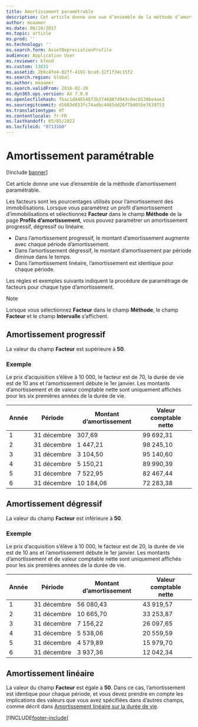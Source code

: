 ```yaml
---
title: Amortissement paramétrable
description: Cet article donne une vue d’ensemble de la méthode d’amortissement paramétrable.
author: moaamer
ms.date: 06/20/2017
ms.topic: article
ms.prod: ''
ms.technology: ''
ms.search.form: AssetDepreciationProfile
audience: Application User
ms.reviewer: kfend
ms.custom: 13831
ms.assetid: 2b6c4fe4-02ff-4191-bcad-32f1f34c15f2
ms.search.region: Global
ms.author: moaamer
ms.search.validFrom: 2016-02-28
ms.dyn365.ops.version: AX 7.0.0
ms.openlocfilehash: fbac1d84654673b3746887d943c0ecb530be4ae3
ms.sourcegitcommit: d1683d033fc74adbc4465dd26f7b0055e7639753
ms.translationtype: HT
ms.contentlocale: fr-FR
ms.lasthandoff: 05/05/2022
ms.locfileid: "8713160"
---
```

# <a name="factor-depreciation"></a>Amortissement paramétrable

[!include [banner](../includes/banner.md)]

Cet article donne une vue d’ensemble de la méthode d’amortissement paramétrable.

Les facteurs sont les pourcentages utilisés pour l’amortissement des immobilisations. Lorsque vous paramétrez un profil d’amortissement d’immobilisations et sélectionnez **Facteur** dans le champ **Méthode** de la page **Profils d’amortissement**, vous pouvez paramétrer un amortissement progressif, dégressif ou linéaire.

-   Dans l’amortissement progressif, le montant d’amortissement augmente avec chaque période d’amortissement.
-   Dans l’amortissement dégressif, le montant d’amortissement par période diminue dans le temps.
-   Dans l’amortissement linéaire, l’amortissement est identique pour chaque période.

Les règles et exemples suivants indiquent la procédure de paramétrage de facteurs pour chaque type d’amortissement. 

> [!NOTE] 
> Lorsque vous sélectionnez **Facteur** dans le champ **Méthode**, le champ **Facteur** et le champ **Intervalle** s’affichent.

## <a name="progressive-depreciation"></a>Amortissement progressif
La valeur du champ **Facteur** est supérieure à **50**.

### <a name="example"></a>Exemple

Le prix d’acquisition s’élève à 10 000, le facteur est de 70, la durée de vie est de 10 ans et l’amortissement débute le 1er janvier. Les montants d’amortissement et de valeur comptable nette sont uniquement affichés pour les six premières années de la durée de vie.

| Année | Période      | Montant d’amortissement | Valeur comptable nette |
|------|-------------|---------------------|-----------------------|
| 1    | 31 décembre | 307,69              | 99 692,31             |
| 2    | 31 décembre | 1 447,21            | 98 245,10             |
| 3    | 31 décembre | 3 104,50            | 95 140,60             |
| 4    | 31 décembre | 5 150,21            | 89 990,39             |
| 5    | 31 décembre | 7 522,95            | 82 467,44             |
| 6    | 31 décembre | 10 184,06           | 72 283,38             |

## <a name="digressive-depreciation"></a>Amortissement dégressif
La valeur du champ **Facteur** est inférieure à **50**.

### <a name="example"></a>Exemple

Le prix d’acquisition s’élève à 10 000, le facteur est de 20, la durée de vie est de 10 ans et l’amortissement débute le 1er janvier. Les montants d’amortissement et de valeur comptable nette sont uniquement affichés pour les six premières années de la durée de vie.

| Année | Période      | Montant d’amortissement | Valeur comptable nette |
|------|-------------|---------------------|-----------------------|
| 1    | 31 décembre | 56 080,43           | 43 919,57             |
| 2    | 31 décembre | 10 665,70           | 33 253,87             |
| 3    | 31 décembre | 7 156,22            | 26 097,65             |
| 4    | 31 décembre | 5 538,06            | 20 559,59             |
| 5    | 31 décembre | 4 579,89            | 15 979,70             |
| 6    | 31 décembre | 3 937,36            | 12 042,34             |

## <a name="straight-line-depreciation"></a>Amortissement linéaire
La valeur du champ **Facteur** est égale à **50**. Dans ce cas, l’amortissement est identique pour chaque période, et vous devez prendre en compte les implications des valeurs que vous avez spécifiées dans d’autres champs, comme décrit dans [Amortissement linéaire sur la durée de vie](straight-line-service-life-depreciation.md).





[!INCLUDE[footer-include](../../includes/footer-banner.md)]
